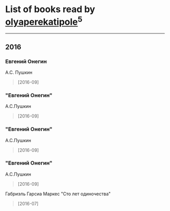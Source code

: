 # List of books read by [olyaperekatipole](http://vk.com/id1236741)<sup>5</sup>
---

## 2016

### Евгений Онегин
А.С. Пушкин
> [2016-09] 


### "Евгений Онегин"
А.С.Пушкин
> [2016-09] 


### "Евгений Онегин"
А.С.Пушкин
> [2016-09] 


### "Евгений Онегин"
А.С.Пушкин
> [2016-09] 


Габриэль Гарсиа Маркес "Сто лет одиночества"
> [2016-07] 



